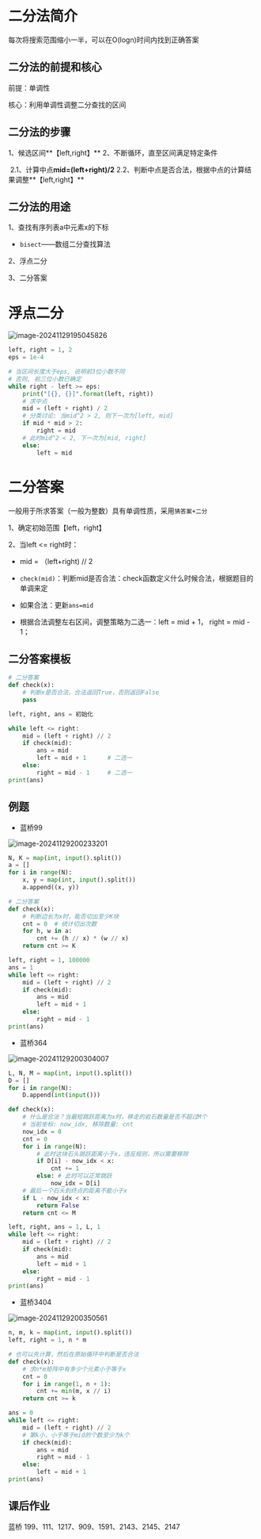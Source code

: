 # 二分法简介

每次将搜索范围缩小一半，可以在O(logn)时间内找到正确答案

## 二分法的前提和核心

前提：单调性

核心：利用单调性调整二分查找的区间

## 二分法的步骤

1、候选区间**【left,right】**
2、不断循环，直至区间满足特定条件

​	2.1、计算中点**mid=(left+right)/2**
​	2.2、判断中点是否合法，根据中点的计算结果调整**【left,right】**

## 二分法的用途

1、查找有序列表a中元素x的下标

- `bisect`——数组二分查找算法

2、浮点二分

3、二分答案

# 浮点二分

![image-20241129195045826](http://cdn.jsdelivr.net/gh/Carolynhomes/images@main/img/Python/202411291950092.png)

```python
left, right = 1, 2
eps = 1e-4

# 当区间长度大于eps, 说明前3位小数不同
# 否则, 前三位小数已确定
while right - left >= eps:
    print("[{}, {}]".format(left, right))
    # 求中点
    mid = (left + right) / 2
    # 分类讨论: 当mid^2 > 2, 则下一次为[left, mid]
    if mid * mid > 2:
        right = mid
    # 此时mid^2 < 2, 下一次为[mid, right]
    else:
        left = mid

```



# 二分答案

一般用于所求答案（一般为整数）具有单调性质，采用`猜答案+二分`

1、确定初始范围【left，right】

2、当left <= right时：

- mid = （left+right) // 2

 - `check(mid)`：判断mid是否合法：check函数定义什么时候合法，根据题目的单调来定
 - 如果合法：更新`ans=mid`
 - 根据合法调整左右区间，调整策略为二选一：left = mid + 1， right = mid - 1；

## 二分答案模板

```python
# 二分答案
def check(x):
    # 判断x是否合法，合法返回True，否则返回False
    pass

left, right, ans = 初始化

while left <= right:
    mid = (left + right) // 2
    if check(mid):
        ans = mid
        left = mid + 1      # 二选一
    else:
        right = mid - 1     # 二选一
print(ans)

```



## 例题

- 蓝桥99

![image-20241129200233201](http://cdn.jsdelivr.net/gh/Carolynhomes/images@main/img/Python/202411292002370.png)

```python
N, K = map(int, input().split())
a = []
for i in range(N):
    x, y = map(int, input().split())
    a.append((x, y))

# 二分答案
def check(x):
    # 判断边长为x时，能否切出至少K块
    cnt = 0  # 统计切出次数
    for h, w in a:
        cnt += (h // x) * (w // x)
    return cnt >= K

left, right = 1, 100000
ans = 1
while left <= right:
    mid = (left + right) // 2
    if check(mid):
        ans = mid
        left = mid + 1
    else:
        right = mid - 1
print(ans)

```



- 蓝桥364

![image-20241129200304007](http://cdn.jsdelivr.net/gh/Carolynhomes/images@main/img/Python/202411292003061.png)

```python
L, N, M = map(int, input().split())
D = []
for i in range(N):
    D.append(int(input()))

def check(x):
    # 什么是合法？当最短跳跃距离为x时，移走的岩石数量是否不超过M个
    # 当前坐标: now_idx, 移除数量: cnt
    now_idx = 0
    cnt = 0
    for i in range(N):
        # 此时这块石头跳跃距离小于x，违反规则，所以需要移除
        if D[i] - now_idx < x:
            cnt += 1
        else: # 此时可以正常跳跃
            now_idx = D[i]
    # 最后一个石头到终点的距离不能小于x
    if L - now_idx < x:
        return False
    return cnt <= M

left, right, ans = 1, L, 1
while left <= right:
    mid = (left + right) // 2
    if check(mid):
        ans = mid
        left = mid + 1
    else:
        right = mid - 1
print(ans)

```



- 蓝桥3404

![image-20241129200350561](http://cdn.jsdelivr.net/gh/Carolynhomes/images@main/img/Python/202411292003611.png)

```python
n, m, k = map(int, input().split())
left, right = 1, n * m

# 也可以先计算，然后在原始循环中判断是否合法
def check(x):
    # 求n*m矩阵中有多少个元素小于等于x
    cnt = 0
    for i in range(1, n + 1):
        cnt += min(m, x // i)
    return cnt >= k

ans = 0
while left <= right:
    mid = (left + right) // 2
    # 第k小，小于等于mid的个数至少为k个
    if check(mid):
        ans = mid
        right = mid - 1
    else:
        left = mid + 1
print(ans)

```

## 课后作业

蓝桥 199、111、1217、909、1591、2143、2145、2147

